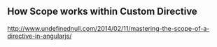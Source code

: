 How Scope works within Custom Directive
---
http://www.undefinednull.com/2014/02/11/mastering-the-scope-of-a-directive-in-angularjs/
